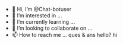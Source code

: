 - 👋 Hi, I’m @Chat-botuser
- 👀 I’m interested in ...
- 🌱 I’m currently learning ...
- 💞️ I’m looking to collaborate on ...
- 📫 How to reach me ...
ques & ans
hello?
hi
<!---
Chat-botuser/Chat-botuser is a ✨ special ✨ repository because its `README.md` (this file) appears on your GitHub profile.
You can click the Preview link to take a look at your changes.
--->

